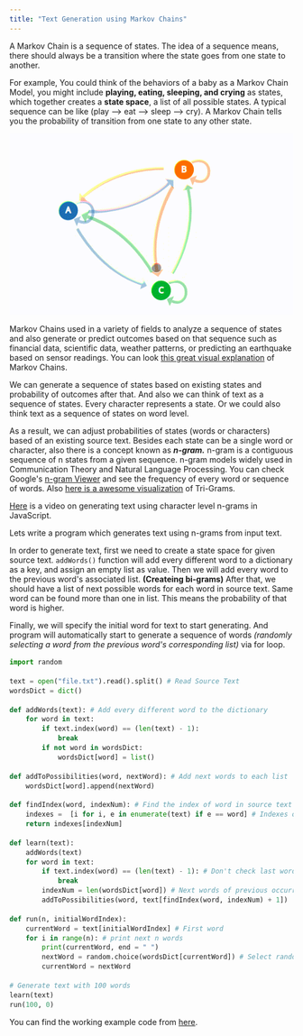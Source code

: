 ```yaml
---
title: "Text Generation using Markov Chains"
---
```


A Markov Chain is a sequence of states. The idea of a sequence means, there should always be a transition where the state goes from one state to another.

For example, You could think of the behaviors of a baby as a Markov Chain Model, you might include **playing, eating, sleeping, and crying** as states, which together creates a **state space**, a list of all possible states. A typical sequence can be like (play --> eat --> sleep --> cry). A Markov Chain tells you the probability of transition from one state to any other state.

<p align="center">
  <img src="https://github.com/enesdemirag/enesdemirag.github.io/raw/master/_posts/images/markov-chain.gif">
</p>

Markov Chains used in a variety of fields to analyze a sequence of states and also generate or predict outcomes based on that sequence such as financial data, scientific data, weather patterns, or predicting an earthquake based on sensor readings. You can look [this great visual explanation](http://setosa.io/ev/markov-chains/) of Markov Chains.  

We can generate a sequence of states based on existing states and probability of outcomes after that.
And also we can think of text as a sequence of states. Every character represents a state. Or we could also think text as a sequence of states on word level.

As a result, we can adjust probabilities of states (words or characters) based of an existing source text.
Besides each state can be a single word or character, also there is a concept known as **_n-gram._** n-gram is a contiguous sequence of n states from a given sequence. n-gram models widely used in Communication Theory and Natural Language Processing. You can check Google's [n-gram Viewer](https://books.google.com/ngrams) and see the frequency of every word or sequence of words. Also [here is a awesome visualization](http://www.chrisharrison.net/index.php/Visualizations/WebTrigrams) of Tri-Grams.

[Here](https://youtu.be/eGFJ8vugIWA) is a video on generating text using character level n-grams in JavaScript.

Lets write a program which generates text using n-grams from input text.

In order to generate text, first we need to create a state space for given source text. ```addWords()``` function will add every different word to a dictionary as a key, and assign an empty list as value. Then we will add every word to the previous word's associated list. **(Createing bi-grams)** After that, we should have a list of next possible words for each word in source text. Same word can be found more than one in list. This means the probability of that word is higher.

Finally, we will specify the initial word for text to start generating. And program will automatically start to generate a sequence of words _(randomly selecting a word from the previous word's corresponding list)_ via for loop. 

```python
import random

text = open("file.txt").read().split() # Read Source Text
wordsDict = dict()

def addWords(text): # Add every different word to the dictionary
    for word in text:
        if text.index(word) == (len(text) - 1):
            break
		if not word in wordsDict:
			wordsDict[word] = list()

def addToPossibilities(word, nextWord): # Add next words to each list
	wordsDict[word].append(nextWord)

def findIndex(word, indexNum): # Find the index of word in source text
	indexes =  [i for i, e in enumerate(text) if e == word] # Indexes of all occurence
	return indexes[indexNum]

def learn(text):
	addWords(text)
	for word in text:
		if text.index(word) == (len(text) - 1): # Don't check last word
			break
		indexNum = len(wordsDict[word]) # Next words of previous occurrence
		addToPossibilities(word, text[findIndex(word, indexNum) + 1])

def run(n, initialWordIndex):
    currentWord = text[initialWordIndex] # First word
    for i in range(n): # print next n words
        print(currentWord, end = " ")
        nextWord = random.choice(wordsDict[currentWord]) # Select random word next word from list
        currentWord = nextWord

# Generate text with 100 words
learn(text)
run(100, 0)
```

You can find the working example code from [here](https://github.com/enesdemirag/programming-exercises/blob/master/exercises/materials/markov-chains/demo.py).